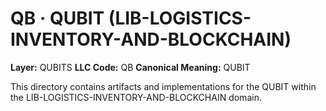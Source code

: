 # QB · QUBIT (LIB-LOGISTICS-INVENTORY-AND-BLOCKCHAIN)

**Layer:** QUBITS
**LLC Code:** QB
**Canonical Meaning:** QUBIT

This directory contains artifacts and implementations for the QUBIT within the LIB-LOGISTICS-INVENTORY-AND-BLOCKCHAIN domain.
